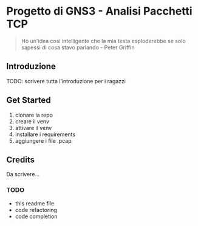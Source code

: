 # Progetto di GNS3 - Analisi Pacchetti TCP

> Ho un'idea così intelligente che la mia testa esploderebbe se solo sapessi di cosa stavo parlando - Peter Griffin

## Introduzione

TODO: scrivere tutta l’introduzione per i ragazzi

## Get Started

1. clonare la repo
2. creare il venv
3. attivare il venv
4. installare i requirements
5. aggiungere i file .pcap

## Credits

Da scrivere…

### TODO

* this readme file
* code refactoring
* code completion



